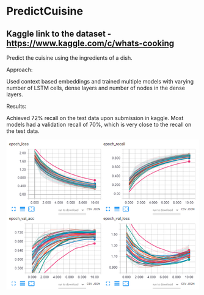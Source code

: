 # PredictCuisine
## Kaggle link to the dataset - https://www.kaggle.com/c/whats-cooking

Predict the cuisine using the ingredients of a dish.

Approach:

Used context based embeddings and trained multiple models with varying number of LSTM cells, dense layers and number of nodes in the dense layers.

Results:

Achieved 72% recall on the test data upon submission in kaggle.
Most models had a validation recall of 70%, which is very close to the recall on the test data.

<img src = "img/tensorboard.PNG">
